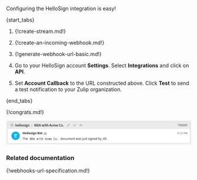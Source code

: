 Configuring the HelloSign integration is easy!

{start_tabs}

1. {!create-stream.md!}

1. {!create-an-incoming-webhook.md!}

1. {!generate-webhook-url-basic.md!}

1. Go to your HelloSign account **Settings**. Select **Integrations** and
   click on **API**.

1. Set **Account Callback** to the URL constructed above. Click **Test**
   to send a test notification to your Zulip organization.

{end_tabs}

{!congrats.md!}

![](/static/images/integrations/hellosign/001.png)

### Related documentation

{!webhooks-url-specification.md!}
